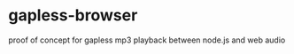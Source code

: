 gapless-browser
===============

proof of concept for gapless mp3 playback between node.js and web audio
